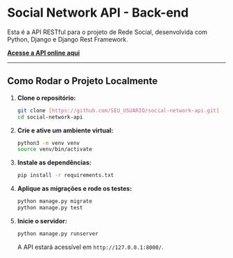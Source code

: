 # Social Network API - Back-end

Esta é a API RESTful para o projeto de Rede Social, desenvolvida com Python, Django e Django Rest Framework.

**[Acesse a API online aqui](https://jhowbrows.pythonanywhere.com/)**

---

## Como Rodar o Projeto Localmente

1.  **Clone o repositório:**
    ```bash
    git clone [https://github.com/SEU_USUARIO/social-network-api.git]
    cd social-network-api
    ```

2.  **Crie e ative um ambiente virtual:**
    ```bash
    python3 -m venv venv
    source venv/bin/activate
    ```

3.  **Instale as dependências:**
    ```bash
    pip install -r requirements.txt
    ```

4.  **Aplique as migrações e rode os testes:**
    ```bash
    python manage.py migrate
    python manage.py test
    ```

5.  **Inicie o servidor:**
    ```bash
    python manage.py runserver
    ```
    A API estará acessível em `http://127.0.0.1:8000/`.
